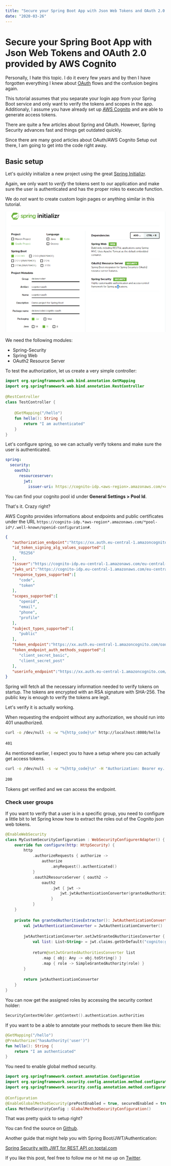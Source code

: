 ```yaml
---
title: "Secure your Spring Boot App with Json Web Tokens and OAuth 2.0 provided by AWS Cognito"
date: "2020-03-26"
---
```


# Secure your Spring Boot App with Json Web Tokens and OAuth 2.0 provided by AWS Cognito

Personally, I hate this topic.
I do it every few years and by then I have forgotten everything I knew about [OAuth](https://www.oauth.com/) flows and the confusion begins again.

This tutorial assumes that you separate your login app from your Spring Boot service and only want to verify the tokens and scopes in the app.
Additionaly, I assume you have already set up [AWS Cognito](https://aws.amazon.com/cognito/) and are able to generate access tokens.

There are quite a few articles about Spring and OAuth.
However, Spring Security advances fast and things get outdated quickly.

Since there are many good articles about OAuth/AWS Cognito Setup out there, I am going to get into the code right away.

## Basic setup

Let's quickly initialize a new project using the great [Spring Initializr](https://start.spring.io/).

Again, we only want to *verify* the tokens sent to our application and make sure the user is authenticated and has the proper roles to execute function.

We do *not* want to create custom login pages or anything similar in this tutorial.

![alt text](./spring_init.png)

We need the following modules:

* Spring-Security
* Spring Web
* OAuth2 Resource Server

To test the authorization, let us create a very simple controller:

```kotlin
import org.springframework.web.bind.annotation.GetMapping
import org.springframework.web.bind.annotation.RestController

@RestController
class TestController {
    
    @GetMapping("/hello")
    fun hello(): String {
        return "I am authenticated"
    }
}
```

Let's configure spring, so we can actually verify tokens and make sure the user is authenticated.

```yml
spring:
  security:
    oauth2:
      resourceserver:
        jwt:
          issuer-uri: https://cognito-idp.<aws-region>.amazonaws.com/<cognito-pool-id>
```

You can find your cognito pool id under **General Settings > Pool Id**.

That's it.
Crazy right?

AWS Cognito provides informations about endpoints and public certificates under the URL `https://cognito-idp.*aws-region*.amazonaws.com/*pool-id*/.well-known/openid-configuration#`.

```json
{
   "authorization_endpoint":"https://xx.auth.eu-central-1.amazoncognito.com/oauth2/authorize",
   "id_token_signing_alg_values_supported":[
      "RS256"
   ],
   "issuer":"https://cognito-idp.eu-central-1.amazonaws.com/eu-central-xx",
   "jwks_uri":"https://cognito-idp.eu-central-1.amazonaws.com/eu-central-xx/.well-known/jwks.json",
   "response_types_supported":[
      "code",
      "token"
   ],
   "scopes_supported":[
      "openid",
      "email",
      "phone",
      "profile"
   ],
   "subject_types_supported":[
      "public"
   ],
   "token_endpoint":"https://xx.auth.eu-central-1.amazoncognito.com/oauth2/token",
   "token_endpoint_auth_methods_supported":[
      "client_secret_basic",
      "client_secret_post"
   ],
   "userinfo_endpoint":"https://xx.auth.eu-central-1.amazoncognito.com/oauth2/userInfo"
}
```

Spring will fetch all the necessary information needed to verify tokens on startup.
The tokens are encrypted with an RSA signature with SHA-256.
The public key is enough to verify the tokens are legit.

Let's verify it is actually working.

When requesting the endpoint without any authorization, we should run into 401 unauthorized.

```sh
curl -o /dev/null -s -w "%{http_code}\n" http://localhost:8080/hello

401
```

As mentioned earlier, I expect you to have a setup where you can actually get access tokens.

```sh
curl -o /dev/null -s -w "%{http_code}\n" -H "Authorization: Bearer ey..." http://localhost:8080/hello

200
```

Tokens get verified and we can access the endpoint.

### Check user groups

If you want to verify that a user is in a specific group, you need to configure a little bit to let Spring know how to extract the roles out of the Cognito json web tokens.

```kotlin
@EnableWebSecurity
class MyCustomSecurityConfiguration : WebSecurityConfigurerAdapter() {
    override fun configure(http: HttpSecurity) {
        http
            .authorizeRequests { authorize ->
                authorize
                    .anyRequest().authenticated()
            }
            .oauth2ResourceServer { oauth2 ->
                oauth2
                    .jwt { jwt ->
                        jwt.jwtAuthenticationConverter(grantedAuthoritiesExtractor())
                    }
            }
    }

    private fun grantedAuthoritiesExtractor(): JwtAuthenticationConverter {
        val jwtAuthenticationConverter = JwtAuthenticationConverter()

        jwtAuthenticationConverter.setJwtGrantedAuthoritiesConverter { jwt ->
            val list: List<String> = jwt.claims.getOrDefault("cognito:groups", emptyList<String>()) as List<String>

            return@setJwtGrantedAuthoritiesConverter list
                .map { obj: Any -> obj.toString() }
                .map { role -> SimpleGrantedAuthority(role) }
        }

        return jwtAuthenticationConverter
    }
}
```

You can now get the assigned roles by accessing the security context holder:

```kotlin
SecurityContextHolder.getContext().authentication.authorities
```

If you want to be a able to annotate your methods to secure them like this:

```kotlin
@GetMapping("/hello")
@PreAuthorize("hasAuthority('user')")
fun hello(): String {
    return "I am authenticated"
}
```

You need to enable global method security.

```kotlin
import org.springframework.context.annotation.Configuration
import org.springframework.security.config.annotation.method.configuration.EnableGlobalMethodSecurity
import org.springframework.security.config.annotation.method.configuration.GlobalMethodSecurityConfiguration

@Configuration
@EnableGlobalMethodSecurity(prePostEnabled = true, securedEnabled = true, jsr250Enabled = true)
class MethodSecurityConfig : GlobalMethodSecurityConfiguration()
```

That was pretty quick to setup right?

You can find the source on [Github](https://github.com/kevcodez/spring-boot-2.3-oauth2-aws-cognito).

Another guide that might help you with Spring Boot/JWT/Authentication:

[Spring Security with JWT for REST API on toptal.com](https://www.toptal.com/spring/spring-security-tutorial)

If you like this post, feel free to follow me or hit me up on [Twitter](https://twitter.com/kevcodez).
